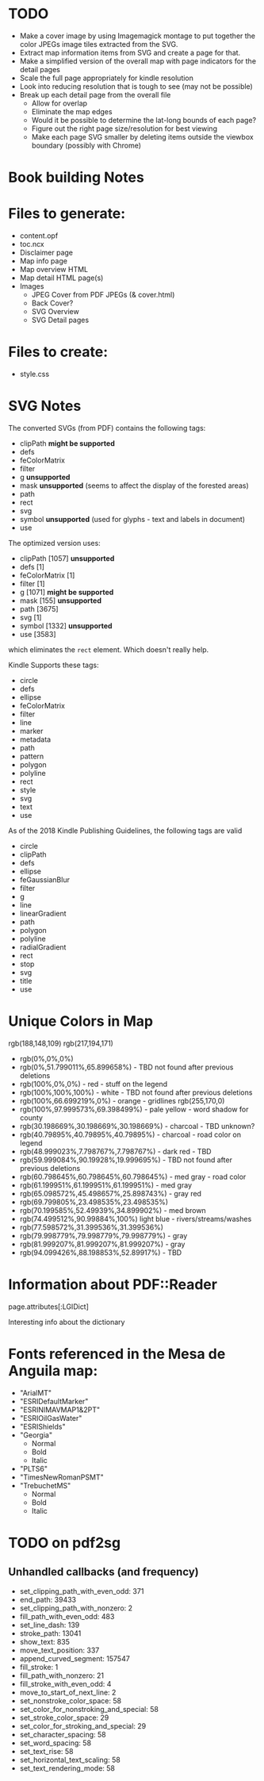 # TODO

* Make a cover image by using Imagemagick montage to put together the color JPEGs image tiles extracted from the SVG.
* Extract map information items from SVG and create a page for that.
* Make a simplified version of the overall map with page indicators for the detail pages
* Scale the full page appropriately for kindle resolution
* Look into reducing resolution that is tough to see (may not be possible)
* Break up each detail page from the overall file
    - Allow for overlap
    - Eliminate the map edges
    - Would it be possible to determine the lat-long bounds of each page?
    - Figure out the right page size/resolution for best viewing
    - Make each page SVG smaller by deleting items outside the viewbox boundary (possibly with Chrome)

# Book building Notes

# Files to generate:

* content.opf
* toc.ncx
* Disclaimer page
* Map info page
* Map overview HTML
* Map detail HTML page(s)
* Images
    - JPEG Cover from PDF JPEGs (& cover.html)
    - Back Cover?
    - SVG Overview
    - SVG Detail pages

# Files to create:

* style.css

# SVG Notes

The converted SVGs (from PDF) contains the following tags:

* clipPath **might be supported**
* defs
* feColorMatrix
* filter
* g **unsupported**
* mask **unsupported** (seems to affect the display of the forested areas)
* path
* rect
* svg
* symbol **unsupported** (used for glyphs - text and labels in document)
* use

The optimized version uses:

* clipPath [1057] **unsupported**
* defs [1]
* feColorMatrix [1]
* filter [1]
* g [1071] **might be supported**
* mask [155] **unsupported**
* path [3675]
* svg [1]
* symbol [1332] **unsupported**
* use [3583]

which eliminates the `rect` element. Which doesn't really help.

Kindle Supports these tags:

* circle
* defs
* ellipse
* feColorMatrix
* filter
* line
* marker
* metadata
* path
* pattern
* polygon
* polyline
* rect
* style
* svg
* text
* use

As of the 2018 Kindle Publishing Guidelines, the following tags are valid

* circle
* clipPath
* defs
* ellipse
* feGaussianBlur
* filter
* g
* line
* linearGradient
* path
* polygon
* polyline
* radialGradient
* rect
* stop
* svg
* title
* use

# Unique Colors in Map
rgb(188,148,109)
rgb(217,194,171)

* rgb(0%,0%,0%)
* rgb(0%,51.799011%,65.899658%) - TBD not found after previous deletions
* rgb(100%,0%,0%) - red - stuff on the legend
* rgb(100%,100%,100%) - white - TBD not found after previous deletions
* rgb(100%,66.699219%,0%) - orange - gridlines  rgb(255,170,0)
* rgb(100%,97.999573%,69.398499%) - pale yellow - word shadow for county
* rgb(30.198669%,30.198669%,30.198669%) - charcoal - TBD unknown?
* rgb(40.79895%,40.79895%,40.79895%) - charcoal - road color on legend
* rgb(48.999023%,7.798767%,7.798767%) - dark red - TBD
* rgb(59.999084%,90.19928%,19.999695%) - TBD not found after previous deletions
* rgb(60.798645%,60.798645%,60.798645%) - med gray - road color
* rgb(61.199951%,61.199951%,61.199951%) - med gray
* rgb(65.098572%,45.498657%,25.898743%) - gray red
* rgb(69.799805%,23.498535%,23.498535%)
* rgb(70.199585%,52.49939%,34.899902%) - med brown
* rgb(74.499512%,90.99884%,100%)   light blue - rivers/streams/washes
* rgb(77.598572%,31.399536%,31.399536%)
* rgb(79.998779%,79.998779%,79.998779%) - gray
* rgb(81.999207%,81.999207%,81.999207%) - gray
* rgb(94.099426%,88.198853%,52.89917%) - TBD


# Information about PDF::Reader

page.attributes[:LGIDict]

Interesting info about the dictionary

# Fonts referenced in the Mesa de Anguila map:

* "ArialMT"
* "ESRIDefaultMarker"
* "ESRINIMAVMAP1&2PT"
* "ESRIOilGasWater"
* "ESRIShields"
* "Georgia"
    - Normal
    - Bold
    - Italic
* "PLTS6"
* "TimesNewRomanPSMT"
* "TrebuchetMS"
    - Normal
    - Bold
    - Italic
# TODO on pdf2sg

## Unhandled callbacks (and frequency)

* set_clipping_path_with_even_odd: 371
* end_path: 39433
* set_clipping_path_with_nonzero: 2
* fill_path_with_even_odd: 483
* set_line_dash: 139
* stroke_path: 13041
* show_text: 835
* move_text_position: 337
* append_curved_segment: 157547
* fill_stroke: 1
* fill_path_with_nonzero: 21
* fill_stroke_with_even_odd: 4
* move_to_start_of_next_line: 2
* set_nonstroke_color_space: 58
* set_color_for_nonstroking_and_special: 58
* set_stroke_color_space: 29
* set_color_for_stroking_and_special: 29
* set_character_spacing: 58
* set_word_spacing: 58
* set_text_rise: 58
* set_horizontal_text_scaling: 58
* set_text_rendering_mode: 58

